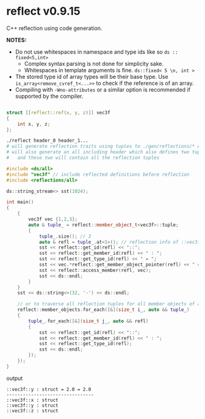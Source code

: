 # reflect v0.9.15

C++ reflection using code generation.

**NOTES:** 
- Do not use whitespaces in namespace and type ids like so `ds :: fixed<5,int>`
  - Complex syntax parsing is not done for simplicity sake.
  - Whitespaces in template arguments is fine. `ds::fixed< 5 \n, int >`
- The stored type id of array types will be their base type.
  Use `is_array<remove_cvref_t<...>>` to check if the reference is of an array.
- Compiling with `-Wno-attributes` or a similar option is recommended if supported by the compiler.

```c++

struct [[reflect::ref(x, y, z)]] vec3f
{
	int x, y, z;
};

```

```sh
./reflect header_0 header_1...
# will generate reflection traits using tuples to ./gen/reflections/* organized by namespace
# will also generate an all including header which also defines two tuples `objects` and `member_objects`
#   and these two will contain all the reflection tuples
```

```c++
#include <ds/all>
#include "vec3f" // include reflected definitions before reflection
#include <reflections/all>

ds::string_stream<> sst(1024);

int main()
{
    {
        vec3f vec {1,2,3};
        auto & tuple_ = reflect::member_object_t<vec3f>::tuple;
        { 
            tuple_.size(); // 3
            auto & refl = tuple_.at<1>(); // reflection info of ::vec3f::y
            sst << reflect::get_id(refl) << "::";
            sst << reflect::get_member_id(refl) << " : ";
            sst << reflect::get_type_id(refl) << " = ";
            sst << vec.*reflect::get_member_object_pointer(refl) << " = ";
            sst << reflect::access_member(refl, vec);
            sst << ds::endl;
        }
    }
    sst << ds::string<>(32, '-') << ds::endl;

    // or to traverse all reflection tuples for all member objects of all classes reflected
    reflect::member_objects.for_each([&](size_t i_, auto && tuple_)
    {
        tuple_.for_each([&](size_t j_, auto && refl)
        {
            sst << reflect::get_id(refl) << "::";
            sst << reflect::get_member_id(refl) << " : ";
            sst << reflect::get_type_id(refl);
            sst << ds::endl;
        });
    });
}
```

output
```
::vec3f::y : struct = 2.0 = 2.0
--------------------------------
::vec3f::x : struct
::vec3f::y : struct
::vec3f::z : struct
```